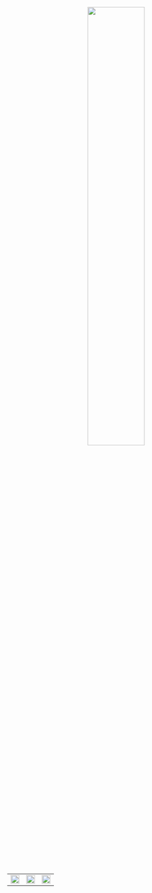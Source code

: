 <p align="center">
    <img src="https://i.pinimg.com/originals/9a/ff/0f/9aff0fe07a1db674923cf51e80e662ed.gif" width="51%">
</p>
<table>
    <tr>
        <td>
            <img src="https://github-readme-stats.vercel.app/api?username=VarizkyNaldiba&theme=prussian&show_icons=true&hide_border=true&count_private=true" width="100%">
        </td>
        <td>
            <img src="https://github-readme-streak-stats.herokuapp.com?user=VarizkyNaldiba&theme=prussian" width="100%">
        </td>
        <td>
            <img src="https://github-readme-stats.vercel.app/api/top-langs/?username=VarizkyNaldiba&theme=prussian&show_icons=true&hide_border=true&layout=compact" width="100%">
        </td>
    </tr>
</table>
